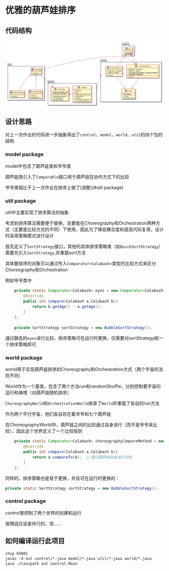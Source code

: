 # 优雅的葫芦娃排序

## 代码结构

![uml](README.assets/frame.png)



## 设计思路

对上一次作业的代码进一步抽象得出了`control`、`model`、`world`、`util`的四个包的结构

### model package

model中包含了葫芦娃类和爷爷类

葫芦娃类引入了`Comparable`接口用于葫芦娃在协作方式下的比较

爷爷类相比于上一次作业在排序上做了[调整](#util package)

### util package

util中主要实现了排序算法的抽象

考虑到排序算法需要便于替换，且要能在Choreography和Orchestration两种方式（主要是比较方式的不同）下使用，因此为了降低耦合度和提高代码复用，设计时采用策略模式进行设计

首先定义了`SortStrategy`接口，其他的具体排序策略类（如`QuickSortStrategy`）需要先引入`SortStrategy`,并重载sort方法

具体要排序的对象可以通过传入`Comparator<Calabash>`类型的比较方式来区分Choreography和Orchestration

例如爷爷类中

```java
	private static Comparator<Calabash> eyes = new Comparator<Calabash>(){
        @Override
        public int compare(Calabash a,Calabash b){
            return b.getAge() - a.getAge();
        }
    };

    private SortStrategy sortStrategy = new BubbleSortStrategy();
```

通过静态的`eyes`进行比较，排序策略可在运行时更换，仅需要对sortStrategy赋一个排序策略即可

### world package

world用于实现葫芦娃排序的Choreography和Orchestration方式（两个宇宙的法则不同）

World作为一个基类，包含了两个方法run和randomShuffle，分别控制着宇宙的运行和熵增（对葫芦娃随机排序）

`ChoreographyWorld`和`OrchestrationWorld`继承了`World`并重载了各自的run方法

作为两个平行宇宙，他们各自存在着爷爷和七个葫芦娃

在ChoreographyWorld中，葫芦娃之间的比较通过自身进行（而不是爷爷来比较），因此这个世界定义了一个比较规则

```java
	private static Comparator<Calabash> choreographyCompareMethod = new Comparator<Calabash>(){
        @Override
        public int compare(Calabash a,Calabash b){
            return a.compareTo(b);  //通过葫芦娃自身进行比较
        }
    };

```

同样的，排序策略也是易于更换，并且可在运行时更换的：

```java
private static SortStrategy sortStrategy = new BubbleSortStrategy();
```



### control package

control里控制了两个世界的创建和运行

按理说应该是并行的，但......



## 如何编译运行此项目

```
chcp 65001
javac -d out control/*.java model/*.java util/*.java world/*.java
java -classpath out control.Main
```

